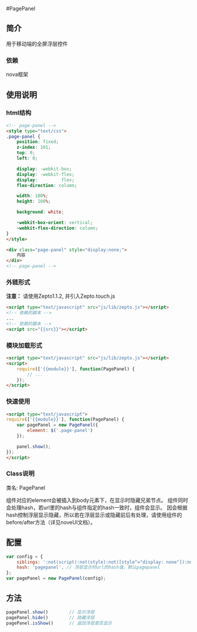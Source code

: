 #PagePanel

## 简介

用于移动端的全屏浮层控件

### 依赖

nova框架

## 使用说明

### html结构

```html
<!-- page-panel -->
<style type="text/css">
.page-panel {
	position: fixed;
	z-index: 101;
	top: 0;
	left: 0;

	display: -webkit-box;
	display: -webkit-flex;
	display:         flex;
	flex-direction: column;

	width: 100%;
	height: 100%;

	background: white;

	-webkit-box-orient: vertical;
	-webkit-flex-direction: column;
}
</style>

<div class="page-panel" style="display:none;">
	内容
</div>
<!-- page-panel -->
```

### 外链形式

**注意：** 请使用Zepto1.1.2, 并引入Zepto.touch.js
```html
<script type="text/javascript" src="js/lib/zepto.js"></script>
<!-- 依赖的脚本 -->
...
<!-- 依赖的脚本 -->
<script src="{{src}}"></script>
```

### 模块加载形式

```html
<script type="text/javascript" src="js/lib/zepto.js"></script>
<script>
    require(['{{module}}'], function(PagePanel) {
        // ...
    });
</script>
```


### 快速使用

```html
<script type="text/javascript">
require(['{{module}}'], function(PagePanel) {
	var pagePanel = new PagePanel({
		element: $('.page-panel')
	});

	panel.show();
});
</script>
```

### Class说明

类名: PagePanel

组件对应的element会被插入到body元素下，在显示时隐藏兄弟节点。
组件同时会处理hash，若url里的hash与组件指定的hash一致时，组件会显示。
因会根据hash控制浮层显示隐藏，所以若在浮层显示或隐藏前后有处理，请使用组件的before/after方法（详见noveUI文档）。

## 配置

```js
var config = {
	siblings: ':not(script):not(style):not([style^="display: none"]):not([style*=" display: none"])', // 浮层显示时需要隐藏的兄弟节点，默认选择所有兄弟节点
	hash: 'pagepanel', // 浮层显示时url的hash值，默认pagepanel
};
var pagePanel = new PagePanel(config);
```

## 方法

```js
pagePanel.show()		// 显示浮层
pagePanel.hide()		// 隐藏浮层
pagePanel.isShow()		// 返回浮层是否显示
```
